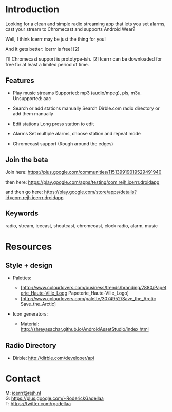 Introduction
===========

Looking for a clean and simple radio streaming app that lets you set alarms, cast your stream to Chromecast and supports Android Wear?

Well, I think Icerrr may be just the thing for you!

And it gets better: Icerrr is free! [2]

[1] Chromecast support is prototype-ish.
[2] Icerrr can be downloaded for free for at least a limited period of time.

Features
-------------

+ Play music streams
Supported: mp3 (audio/mpeg), pls, m3u. Unsupported: aac

+ Search or add stations manually
Search Dirble.com radio directory or add them manually

+ Edit stations
Long press station to edit

+ Alarms
Set multiple alarms, choose station and repeat mode 

+ Chromecast support
(Rough around the edges)

Join the beta
-------------

Join here:
https://plus.google.com/communities/115139919019529491940

then here:
https://play.google.com/apps/testing/com.rejh.icerrr.droidapp

and then go here:
https://play.google.com/store/apps/details?id=com.rejh.icerrr.droidapp

Keywords
-------------

radio, stream, icecast, shoutcast, chromecast, clock radio, alarm, music

Resources
=========

Style + design
--------------

  * Palettes: 
    * [http://www.colourlovers.com/business/trends/branding/7880/Papeterie_Haute-Ville_Logo Papeterie_Haute-Ville_Logo]
    * [http://www.colourlovers.com/palette/3074952/Save_the_Arctic Save_the_Arctic]

  * Icon generators:
    * Material: http://shreyasachar.github.io/AndroidAssetStudio/index.html

Radio Directory
---------------

* Dirble: http://dirble.com/developer/api

Contact
=======

M: icerrr@rejh.nl <br>
G: https://plus.google.com/+RoderickGadellaa <br>
T: https://twitter.com/rgadellaa <br>
